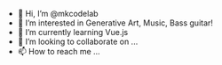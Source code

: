 - 👋 Hi, I’m @mkcodelab
- 👀 I’m interested in Generative Art, Music, Bass guitar!
- 🌱 I’m currently learning Vue.js
- 💞️ I’m looking to collaborate on ...
- 📫 How to reach me ...

<!---
mkcodelab/mkcodelab is a ✨ special ✨ repository because its `README.md` (this file) appears on your GitHub profile.
You can click the Preview link to take a look at your changes.
--->
